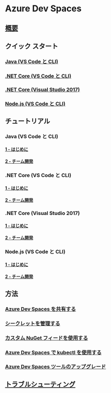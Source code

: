 # Azure Dev Spaces
## [概要](azure-dev-spaces.md)

## クイック スタート
### [Java (VS Code と CLI)](quickstart-java.md)
### [.NET Core (VS Code と CLI)](quickstart-netcore.md)
### [.NET Core (Visual Studio 2017)](quickstart-netcore-visualstudio.md)
### [Node.js (VS Code と CLI)](quickstart-nodejs.md)

## チュートリアル
### Java (VS Code と CLI)
#### [1 - はじめに](get-started-java.md)
#### [2 - チーム開発](team-development-java.md)
### .NET Core (VS Code と CLI)
#### [1 - はじめに](get-started-netcore.md)
#### [2 - チーム開発](team-development-netcore.md)
### .NET Core (Visual Studio 2017)
#### [1 - はじめに](get-started-netcore-visualstudio.md)
#### [2 - チーム開発](team-development-netcore-visualstudio.md)
### Node.js (VS Code と CLI)
#### [1 - はじめに](get-started-nodejs.md)
#### [2 - チーム開発](team-development-nodejs.md)

## 方法
### [Azure Dev Spaces を共有する](how-to/share-dev-spaces.md)
### [シークレットを管理する](how-to/manage-secrets.md)
### [カスタム NuGet フィードを使用する](how-to/use-custom-nuget-feed.md)
### [Azure Dev Spaces で kubectl を使用する](how-to/use-kubectl-with-azure-dev-spaces.md)
### [Azure Dev Spaces ツールのアップグレード](how-to/upgrade-tools.md)

## [トラブルシューティング](troubleshooting.md)



